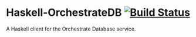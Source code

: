 # Haskell-OrchestrateDB [![Build Status](https://travis-ci.org/dwd31415/Haskell-OrchestrateDB.svg?branch=master)](https://travis-ci.org/dwd31415/Haskell-OrchestrateDB)
A Haskell client for the Orchestrate Database service.
